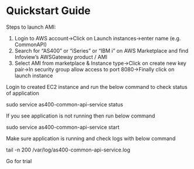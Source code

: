 # Quickstart Guide

Steps to launch AMI:

1. Login to AWS account&rarr;Click on Launch instances&rarr;enter name (e.g. CommonAPI)
2. Search for “AS400” or “iSeries” or “IBM i” on AWS Marketplace and find Infoview’s AWSGateway product / AMI
3. Select AMI from marketplace & Instance type&rarr;Click on create new key pair&rarr;In security group allow access to port 8080&rarr;Finally click on launch instance

Login to created EC2 instance and run the below command to check status of application

sudo service as400-common-api-service status

If you see application is not running then run below command 

sudo service as400-common-api-service start 

Make sure application is running and check logs with below command

tail -n 200 /var/log/as400-common-api-service.log

Go for trial






